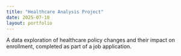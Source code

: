 ```yaml
---
title: "Healthcare Analysis Project"
date: 2025-07-10
layout: portfolio
---
```


A data exploration of healthcare policy changes and their impact on enrollment, completed as part of a job application.
